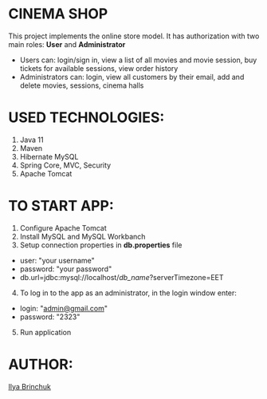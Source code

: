 CINEMA SHOP
======
This project implements the online store model. It has authorization with two main roles: **User** and **Administrator**
+ Users can: login/sign in, view a list of all movies and movie session, buy  tickets for available sessions,
  view order history
+ Administrators can: login,  view  all customers by their email, add and delete movies, sessions, cinema halls

USED TECHNOLOGIES:
======
1. Java 11
2. Maven
3. Hibernate MySQL
4. Spring Core, MVC, Security
5. Apache Tomcat

TO START APP:
======
1. Configure Apache Tomcat
2. Install MySQL and MySQL Workbanch
3. Setup connection properties in **db.properties** file
* user: "your username"
* password: "your password"
* db.url=jdbc:mysql://localhost/*db_name*?serverTimezone=EET
4. To log in to the app as an administrator, in the login window enter:
* login: "admin@gmail.com"
* password: "2323"
5. Run application

AUTHOR:
======
[Ilya Brinchuk](https://github.com/Ilya-brinchuk)
